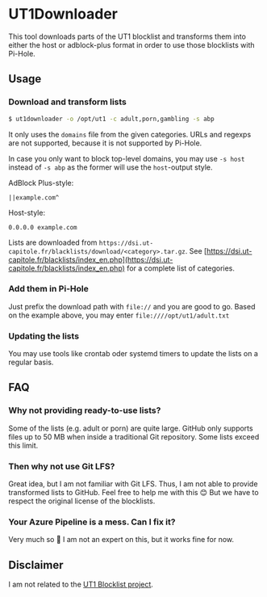 # UT1Downloader

This tool downloads parts of the UT1 blocklist and transforms them into either the
host or adblock-plus format in order to use those blocklists with Pi-Hole.

## Usage

### Download and transform lists
```bash
$ ut1downloader -o /opt/ut1 -c adult,porn,gambling -s abp
```

It only uses the `domains` file from the given categories. URLs and regexps are not supported,
because it is not supported by Pi-Hole.

In case you only want to block top-level domains, you may use `-s host` instead of `-s abp` as the
former will use the `host`-output style.

AdBlock Plus-style:

```
||example.com^
```

Host-style:

```
0.0.0.0 example.com
```

Lists are downloaded from `https://dsi.ut-capitole.fr/blacklists/download/<category>.tar.gz`. See
[https://dsi.ut-capitole.fr/blacklists/index_en.php](https://dsi.ut-capitole.fr/blacklists/index_en.php) for
 a complete list of categories.

### Add them in Pi-Hole

Just prefix the download path with `file://` and you are good to go. Based on the example above,
you may enter `file:////opt/ut1/adult.txt`

### Updating the lists

You may use tools like crontab oder systemd timers to update the lists on a regular basis. 

## FAQ

### Why not providing ready-to-use lists?

Some of the lists (e.g. adult or porn) are quite large. GitHub only supports files up to 50 MB
when inside a traditional Git repository. Some lists exceed this limit.

### Then why not use Git LFS?

Great idea, but I am not familiar with Git LFS. Thus, I am not able to provide transformed lists
to GitHub. Feel free to help me with this 😊 But we have to respect the original license of the
blocklists.

### Your Azure Pipeline is a mess. Can I fix it?

Very much so 🤣 I am not an expert on this, but it works fine for now.

## Disclaimer

I am not related to the [UT1 Blocklist project](https://dsi.ut-capitole.fr/blacklists/index_en.php).
